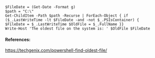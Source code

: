 ```
$FileDate = (Get-Date -Format g)
$path = "C:\"
Get-ChildItem -Path $path -Recurse | ForEach-Object { if ($_.LastWriteTime -lt $FileDate -and -not $_.PSIsContainer) { $FileDate = $_.LastWriteTime $OldFile = $_.FullName }}
Write-Host 'The oldest file on the system is: ' $OldFile $FileDate
```
#### References:
https://techgenix.com/powershell-find-oldest-file/
